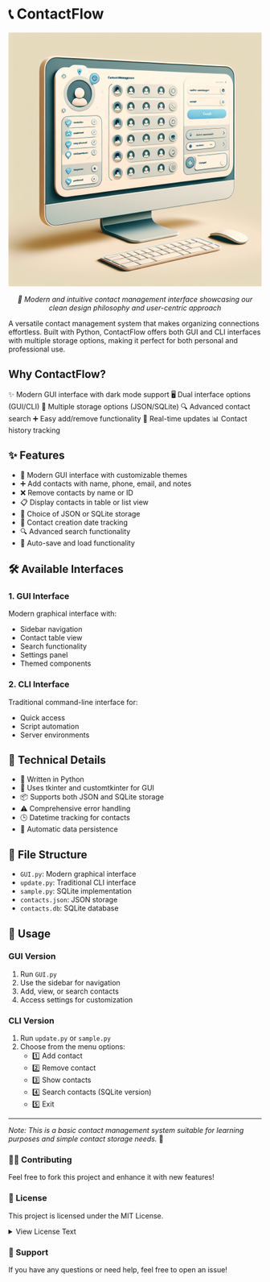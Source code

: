 # 📞 ContactFlow

<div align="center">
  <img src="Assets/Images/image-03.png" alt="ContactFlow Interface" width="650px"/>
  <p><em>🎯 Modern and intuitive contact management interface showcasing our clean design philosophy and user-centric approach</em></p>
</div>

A versatile contact management system that makes organizing connections effortless. Built with Python, ContactFlow offers both GUI and CLI interfaces with multiple storage options, making it perfect for both personal and professional use.

## Why ContactFlow?
✨ Modern GUI interface with dark mode support
🖥️ Dual interface options (GUI/CLI)
💾 Multiple storage options (JSON/SQLite)
🔍 Advanced contact search
➕ Easy add/remove functionality
🔄 Real-time updates
📊 Contact history tracking

## ✨ Features

- 🎨 Modern GUI interface with customizable themes
- ➕ Add contacts with name, phone, email, and notes
- ❌ Remove contacts by name or ID
- 📋 Display contacts in table or list view
- 💾 Choice of JSON or SQLite storage
- 📅 Contact creation date tracking
- 🔍 Advanced search functionality
- 💫 Auto-save and load functionality

## 🛠️ Available Interfaces

### 1. GUI Interface
Modern graphical interface with:
- Sidebar navigation
- Contact table view
- Search functionality
- Settings panel
- Themed components

### 2. CLI Interface
Traditional command-line interface for:
- Quick access
- Script automation
- Server environments

## 🔧 Technical Details

- 🐍 Written in Python
- 🎨 Uses tkinter and customtkinter for GUI
- 📦 Supports both JSON and SQLite storage
- ⚠️ Comprehensive error handling
- 🕒 Datetime tracking for contacts
- 💾 Automatic data persistence

## 📁 File Structure

- `GUI.py`: Modern graphical interface
- `update.py`: Traditional CLI interface
- `sample.py`: SQLite implementation
- `contacts.json`: JSON storage
- `contacts.db`: SQLite database

## 🚀 Usage

### GUI Version
1. Run `GUI.py`
2. Use the sidebar for navigation
3. Add, view, or search contacts
4. Access settings for customization

### CLI Version
1. Run `update.py` or `sample.py`
2. Choose from the menu options:
   - 1️⃣ Add contact
   - 2️⃣ Remove contact
   - 3️⃣ Show contacts
   - 4️⃣ Search contacts (SQLite version)
   - 5️⃣ Exit

---

*Note: This is a basic contact management system suitable for learning purposes and simple contact storage needs.* 🎯

### 👨‍💻 Contributing

Feel free to fork this project and enhance it with new features! 

### 📄 License

This project is licensed under the MIT License.

<details>
<summary>View License Text</summary>

MIT License

Copyright (c) 2024 ContactFlow

Permission is hereby granted, free of charge, to any person obtaining a copy
of this software and associated documentation files (the "Software"), to deal
in the Software without restriction, including without limitation the rights
to use, copy, modify, merge, publish, distribute, sublicense, and/or sell
copies of the Software, and to permit persons to whom the Software is
furnished to do so, subject to the following conditions:

The above copyright notice and this permission notice shall be included in all
copies or substantial portions of the Software.

THE SOFTWARE IS PROVIDED "AS IS", WITHOUT WARRANTY OF ANY KIND, EXPRESS OR
IMPLIED, INCLUDING BUT NOT LIMITED TO THE WARRANTIES OF MERCHANTABILITY,
FITNESS FOR A PARTICULAR PURPOSE AND NONINFRINGEMENT. IN NO EVENT SHALL THE
AUTHORS OR COPYRIGHT HOLDERS BE LIABLE FOR ANY CLAIM, DAMAGES OR OTHER
LIABILITY, WHETHER IN AN ACTION OF CONTRACT, TORT OR OTHERWISE, ARISING FROM,
OUT OF OR IN CONNECTION WITH THE SOFTWARE OR THE USE OR OTHER DEALINGS IN THE
SOFTWARE.
</details>

### 🤝 Support

If you have any questions or need help, feel free to open an issue!